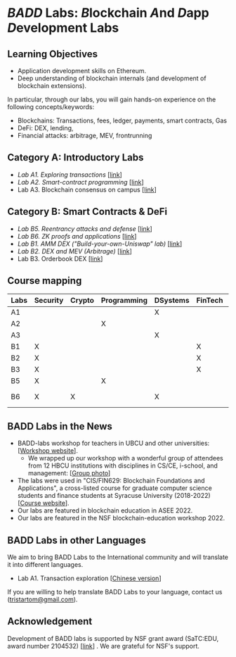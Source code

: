 
*BADD* Labs: *B*lockchain *A*nd *D*app *D*evelopment Labs
===

Learning Objectives
---

- Application development skills on Ethereum.
- Deep understanding of blockchain internals (and development of blockchain extensions).

In particular,  through our labs, you will gain hands-on experience on the following concepts/keywords:

- Blockchains: Transactions, fees, ledger, payments, smart contracts, Gas
- DeFi: DEX, lending, 
- Financial attacks: arbitrage, MEV, frontrunning

Category A: Introductory Labs
---

- *Lab A1. Exploring transactions* [[link](labs/A1/README.md)] 
- *Lab A2. Smart-contract programming* [[link](labs/A2/README.md)]
- Lab A3. Blockchain consensus on campus [[link](labs/A3/README.md)]

Category B: Smart Contracts & DeFi
---

- *Lab B5. Reentrancy attacks and defense* [[link](labs/B5/README.md)]
- *Lab B6. ZK proofs and applications* [[link](labs/B6/README.md)]
- *Lab B1. AMM DEX ("Build-your-own-Uniswap" lab)* [[link](labs/B1/README.md)]
- *Lab B2. DEX and MEV (Arbitrage)* [[link](labs/B2/README.md)]
- Lab B3. Orderbook DEX [[link](labs/B3/README.md)]

<!--
- Lab B4. DEX economic security under sandwich attacks [[link](labs/B4/README.md)]

Category C: Blockchain Consensus
---

Category D: P2P Networking
---

-->

Course mapping
---

| Labs | Security | Crypto | Programming | DSystems | FinTech | Language | Platform |
| --- | --- |  --- | --- | --- | --- |  --- |  --- |
| A1 |  |  |  | X |  | Python | Bash |
| A2 |  |  | X |  |  | Solidity | Remix |
| A3 |  |  |  | X |  | Python | Bash |
| B1 | X |  |  |  | X | Solidity | Remix |
| B2 | X |  |  |  | X | Solidity | Remix |
| B3 | X |  |  |  | X | Solidity | Remix |
| B5 | X |  | X |  |  | Solidity | Remix |
| B6 | X | X |  | X |  | Python, Solidity | Bash |

BADD Labs in the News
---

- BADD-labs workshop for teachers in UBCU and other universities: [[Workshop website](workshops/README.md)].
    - We wrapped up our workshop with a wonderful group of attendees from 12 HBCU institutions with disciplines in CS/CE, i-school, and management: [[Group photo](workshops/badd-group-photo2.png)]
- The labs were used in "CIS/FIN629: Blockchain Foundations and Applications", a cross-listed course for graduate computer science students and finance students at Syracuse University (2018-2022) [[Course website](https://tristartom.github.io/teaching/22f-fin600/index.html)].
- Our labs are featured in blockchain education in ASEE 2022.
- Our labs are featured in the NSF blockchain-education workshop 2022.

BADD Labs in other Languages
---

We aim to bring BADD Labs to the International community and will translate it into different languages.

- Lab A1. Transaction exploration [[Chinese version](labs/A1/README-Zh.md)]

If you are willing to help translate BADD Labs to your language, contact us (tristartom@gmail.com).

Acknowledgement
---

Development of BADD labs is supported by NSF grant award (SaTC:EDU, award number 2104532) [[link](https://www.nsf.gov/awardsearch/showAward?AWD_ID=2104532&HistoricalAwards=false)] . We are grateful for NSF's support.

<!--

B2. Multi-tx DEX via HTLC [[lab B2](old_labs/lab3-20/README-lab4.md)] 

Module C: Other DeFis
---

B1. Price feeds and liquidation [[lab 5](old_labs/lab3-20/lab5.md)] 
B2. Auctions [[lab 6](old_labs/lab3-20/lab6.md)]

4. Blockchain application: logging remote file storage [[lab 4](old_labls/lab4-20/README.md)]
- Lab module 4.2: Cryptocurrency Hedging [[lab 4.2](old_labls/lab4.2/README.md)]


-->

